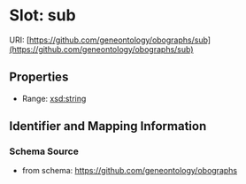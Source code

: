 # Slot: sub

URI: [https://github.com/geneontology/obographs/sub](https://github.com/geneontology/obographs/sub)



<!-- no inheritance hierarchy -->


## Properties

 * Range: [xsd:string](http://www.w3.org/2001/XMLSchema#string)



## Identifier and Mapping Information







### Schema Source


* from schema: https://github.com/geneontology/obographs



